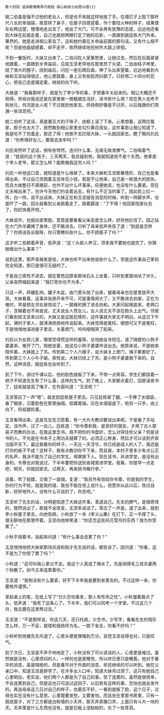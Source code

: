     第十四回 谣诼散情俦弄巧成拙 痴心盼侠士如愿以偿(2) 

   姚二伯虽是强不过他的老女人，但是也不肯就这样地放了手。在墙钉子上取下那杆尺八长的旱烟袋，故意转了身子，在屋子四周望着，作个要找火种的样子，结果便左右两边望，慢慢地走出去了。他出了大门，可不会再有犹豫的态度，远远地还看到大妹在前面走着，自己也就把两眼钉定了她的后影，一直跟到姚廷栋大门外来。果然的，她是走进相公家去了。这和她约着在关帝庙前面的那句话，又有什么相干呢？但是他虽疑惑着，却不走开，依然继续地在树外大路上徘徊。

   不到一餐饭时，大妹又出来了。二伯闪在人家篱笆里，让她过去，然后在后面紧紧地跟着，一直跟到关帝庙前，见屈玉坚老早地在那里昂了头望。二伯由桔子林里，绕了很大的圈子，绕到庙后，闪在一座石碑后面，伸了头出来望着，远远地看到大妹和玉坚站得很近，他心里跳着，身上又有些肌肉抖颤了。只好用二十四分的忍心，把自己态度镇定着，继续的向下听。

   大妹道：“我看那样子，就是为了李少爷的事，才把春华关起来的。相公大概还不晓得，师母对我说还是在家里做一做粗细生活好，读书有什么用？现在男人也考不到状元，何况是女人呢？不过我到他家去，师母倒好像是不讨厌，以后我跟你们常通一些消息吧。”

   姚二伯听了这话，真是蚕豆大的汗珠子，由额上滚了下来。心里想着，这两位冤家，胆子也太大了，居然敢到相公家里去勾引黄花闺女，这件事若让相公知道了，我是吃不了兜着走，那还了得！他倒不去拦阻大妹，一头跑回家去，瞪了眼向刘氏道：“你养得好女儿，要我去坐牢吗？”

   刘氏突然听了这话，倒有些愕然，连问什么事，无缘无故发脾气。二伯喘着气道：“姓屈的这个孩子，三天两天，我总碰到他，我就知道他不是个东西。他爹是个举人老爷，那又怎么样？能欺侮我这穷人吗？”

   刘氏一听他这口音，就知道是什么缘故了。本来大妹和玉坚那番情形，自己也是看得出来，不过自己贪图着玉坚肯花小钱，若是不让他来，自己是一桩很大的损失。而且大妹整日不离眼前，也作不出什么坏事来，任便她去，也没有什么要紧。现在丈夫喊出来了，也许今天他们约会着出去，有什么不正当的事了。因此脸上红一阵，白一阵，说不出话来。大妹正在和玉坚报告消息的时候，听到一阵脚步声，也是吓了一跳，回头就看到父亲跑着走了，跳着脚道：“了不得！他回家找家伙去了，你赶快离开吧。”

   大妹说毕，也就向家里跑，意思是要看看父亲态度怎么样，好将他拦住了。因之站在大门外半藏掩了身体，还不敢进去。只听了母亲低声央告了道：“到底是怎样了？你把话告诉我呀，你只管瞎叫些什么，你不顾面子了吗？”

   这才听二伯颤着声音，低声道：“这丫头偷人养汉，顶多我不要她也就完了，你猜她做出什么事来？”

   说到这里，那声音越发是低，大妹也听不出来他说些什么了。但是这件事自己爹妈完全知道，那已是很可无疑的了。

   于是自己索性不进去，就在篱笆边原来那块石头上坐着，只听到里面咕咕了许久，父亲突然喊起来道：“我打死你也不为多。”

   只这一声，砰硼乱响，罐子木盆，由门里头抛了出来，接着母亲也在屋里放声大哭。大妹看着，这事非张扬开来不可，可是事情闹大了，又不敢进去劝架，正在为难时，早是把左邻右居惊动了，一窝蜂的拥了进去劝和。大家问起根底来，老两口子，含糊着也不肯直说，丈夫说女人惯女儿，女人说丈夫不该在她头上出气。邻居们看到屈玉坚来过的，大妹又是这尴尬情形，这件事就大家无不明白。从这日下午起，满村子里人，就沸沸扬扬地传说起来。大妹觉得是冤枉，细想可又不是冤枉，于是悄悄地溜进屋子里去，关着房门，呜呜咽咽哭了起来。

   刘氏以为女孩儿家，哪里受得惯这样的羞辱，总怕她会寻短见，请了隔壁的小狗子婆婆来，推开了门，陪她坐着，由这位小狗子婆婆传说出去。她原来说，不是她来陪伴着，大妹就上了吊。传到第二个人六嫂子，说大妹关上房门，绳子都套好了。传到第三个人小牛子娘，索性说，大妹已经上了吊，是小狗子婆婆救下来的。自然，这种消息，姚廷栋也会听到了。

   到了下午，讲过午课以后，他的脸色就板了下来，不带一点笑容。学生们都捏着一把汗不知道先生有了什么事，这样的生气。到了晚上，大家都点着灯，回房读夜书了，廷栋就提高了嗓子，在外面叫道：“玉坚呢？”

   玉坚答应了一声“嗯”，就走到廷栋屋子里去。只见廷栋架了腿，一手捧了水烟袋，垂了眼皮，沉着脸色在那里抽烟。纸媒尾端，压在水烟袋底下，他另一只手，由上向下，将纸媒抡着。

   玉坚看得出来，这是先生在沉思着，有一大片大教训要说出来呢。于是垂了手站定，没作声，过了一会儿，廷栋道：“你令尊和我，是至好的朋友，才用了古人那易子而教的办法，在我这里念书。我不把你的书盘好，怎么对得住你父亲？但是读书的人，不光是在书本子上用功夫就算了的。必须正心修身，然后才可以谈到齐家治国平天下。最近我看你的样子，一天比一天浮华，你已经是成人的人了，我还能打你的板子不成？这样子，我有点教训你不下来，而且我，本村子里多少有点公正的名声，我决不能为了自己的学生，得罪族下人。现在读书，非进学堂，是没有出身的。令尊也对我说过，下半年要把你送到省城里进学堂。我看，你提早一点走吧，明天，你就回家去，过两天，再来挑书箱行李。”

   说着，吹了纸媒，又吸了一袋烟，复道：“我另外有信给你令尊，你是我的学生，你的行为不检，就是我的错，我也不能在信上说什么，但愿你从此以后，改过自新，好好地作人，没有什么可说的了，你去吧。”

   玉坚听了先生的话，分明是知道了大妹这件事，革退自己。先生的脾气，是很奇怪的，既然说出了，那就不会改变，无须多说话了。答应了一声是，退了出来，就到李小秋屋子里去，向他告辞。小秋放了一本《李义山集》在灯下，正一手撑了头，很无聊地在那里哼着。玉坚向他惨笑道：“你还念这些风花雪月的东西？我为你受累了。”

   小秋手按着书，站起来问道：“有什么事会连累了你？”

   玉坚悄悄地把大妹家那场风波和刚才先生说的话，都告诉了，因问道：“你看，这不是为了你受了累了吗？”

   小秋道：“这可叫我心里过不去。我这个人真成了祸水了。先是闹得毛三叔夫妻两个拆散了。如今又来连累着你。”

   玉坚道：“我倒没有什么要紧，好歹下半年我是要到省里去的。不过这样一来，你要格外谨慎。”

   拿起桌上的笔，在纸上写了“日久恐怕事发，那人有性命之忧”。小秋皱着眉点了头，低声道：“我死了这条心了。下半年，我们可以同考一个学堂。不过这几个月，我总要在这里熬过去。”

   玉坚道：“不是那样说，你这几天，还只托病，少念书，少写字，看看先生的情形怎么样，万一不妥，就借和我结伴为名，一路下省去，你看不好吗？”

   小秋听到他被先生斥退了，心里头便是懊悔到万分。自觉玉坚说得也对，只是叹气。

   到了次日，玉坚是不声不响地走了，小秋没有了可以说话的人，心里更是难过。虽然病是没有，心里烦闷的人，一样的也是爱睡觉，所以终日里只是睡着。他对于春华的消息，虽是隔绝的，但是春华对于外面的消息，却还继续的可以听到。她在父亲口中，知道玉坚是辞学了。在许多女人口中，知道大妹吊过颈了。这只有她自己心里明白，老实说，他们两个人都是为了自己的事，受了连累的。虽然是很侥幸，不会连累到自己，但是这也只可逃过这回子，以后若有这样的事，恐怕也就会发作的。再说母亲这几日对自己的样子，也着实不好，一看到就板了脸，这个日子，过得也实在没有什么意思。心里既要发愁，又要害怕，而且坐在里面书房里，只有一扇纸窗子，对了三方都是白粉墙的小天井，那天井真像口井，上面只有斗大一块的天。天井里是什么东西也没有，就是石板上湿粘粘的，长了一些青苔。


